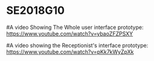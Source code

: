 # SE2018G10

#A video Showing The Whole user interface prototype:
https://www.youtube.com/watch?v=ybaoZFZPSXY

#A video showing the Receptionist's interface prototype:
https://www.youtube.com/watch?v=pKk7kWyZpXk
